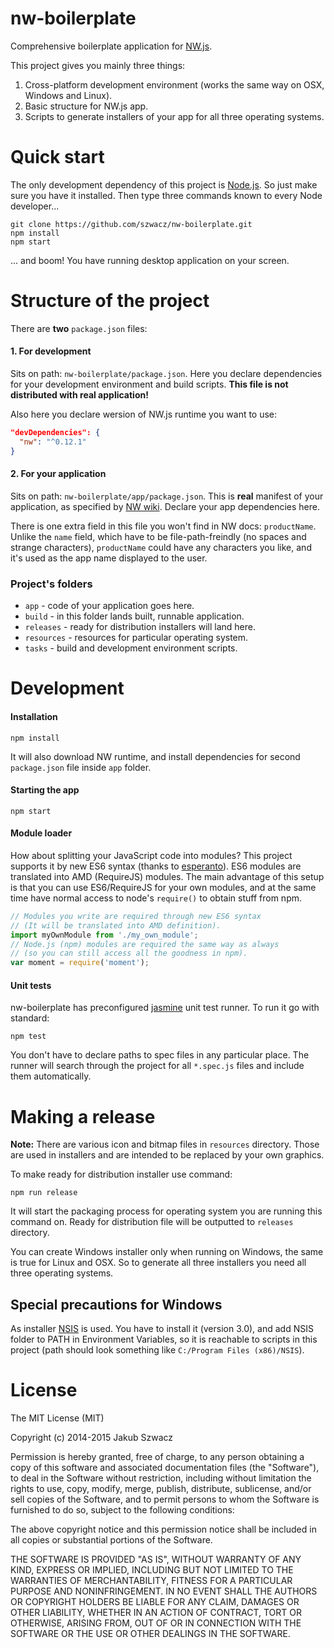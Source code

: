 nw-boilerplate
==============
Comprehensive boilerplate application for [NW.js](https://github.com/nwjs/nw.js).  

This project gives you mainly three things:

1. Cross-platform development environment (works the same way on OSX, Windows and Linux).
2. Basic structure for NW.js app.
3. Scripts to generate installers of your app for all three operating systems.

# Quick start
The only development dependency of this project is [Node.js](https://nodejs.org). So just make sure you have it installed.
Then type three commands known to every Node developer...
```
git clone https://github.com/szwacz/nw-boilerplate.git
npm install
npm start
```
... and boom! You have running desktop application on your screen.

# Structure of the project

There are **two** `package.json` files:  

#### 1. For development
Sits on path: `nw-boilerplate/package.json`. Here you declare dependencies for your development environment and build scripts. **This file is not distributed with real application!**

Also here you declare wersion of NW.js runtime you want to use:
```json
"devDependencies": {
  "nw": "^0.12.1"
}
```

#### 2. For your application
Sits on path: `nw-boilerplate/app/package.json`. This is **real** manifest of your application, as specified by [NW wiki](https://github.com/nwjs/nw.js/wiki/Manifest-format). Declare your app dependencies here.

There is one extra field in this file you won't find in NW docs: `productName`. Unlike the `name` field, which have to be file-path-freindly (no spaces and strange characters), `productName` could have any characters you like, and it's used as the app name displayed to the user.

### Project's folders

- `app` - code of your application goes here.
- `build` - in this folder lands built, runnable application.
- `releases` - ready for distribution installers will land here.
- `resources` - resources for particular operating system.
- `tasks` - build and development environment scripts.


# Development

#### Installation

```
npm install
```
It will also download NW runtime, and install dependencies for second `package.json` file inside `app` folder.

#### Starting the app

```
npm start
```

#### Module loader

How about splitting your JavaScript code into modules? This project supports it by new ES6 syntax (thanks to [esperanto](https://github.com/esperantojs/esperanto)). ES6 modules are translated into AMD (RequireJS) modules. The main advantage of this setup is that you can use ES6/RequireJS for your own modules, and at the same time have normal access to node's `require()` to obtain stuff from npm.
```javascript
// Modules you write are required through new ES6 syntax
// (It will be translated into AMD definition).
import myOwnModule from './my_own_module';
// Node.js (npm) modules are required the same way as always
// (so you can still access all the goodness in npm).
var moment = require('moment');
```

#### Unit tests

nw-boilerplate has preconfigured [jasmine](http://jasmine.github.io/2.0/introduction.html) unit test runner. To run it go with standard:
```
npm test
```
You don't have to declare paths to spec files in any particular place. The runner will search through the project for all `*.spec.js` files and include them automatically.


# Making a release

**Note:** There are various icon and bitmap files in `resources` directory. Those are used in installers and are intended to be replaced by your own graphics.

To make ready for distribution installer use command:
```
npm run release
```
It will start the packaging process for operating system you are running this command on. Ready for distribution file will be outputted to `releases` directory.

You can create Windows installer only when running on Windows, the same is true for Linux and OSX. So to generate all three installers you need all three operating systems.


## Special precautions for Windows
As installer [NSIS](http://nsis.sourceforge.net/Main_Page) is used. You have to install it (version 3.0), and add NSIS folder to PATH in Environment Variables, so it is reachable to scripts in this project (path should look something like `C:/Program Files (x86)/NSIS`).


# License

The MIT License (MIT)

Copyright (c) 2014-2015 Jakub Szwacz

Permission is hereby granted, free of charge, to any person obtaining a copy
of this software and associated documentation files (the "Software"), to deal
in the Software without restriction, including without limitation the rights
to use, copy, modify, merge, publish, distribute, sublicense, and/or sell
copies of the Software, and to permit persons to whom the Software is
furnished to do so, subject to the following conditions:

The above copyright notice and this permission notice shall be included in all
copies or substantial portions of the Software.

THE SOFTWARE IS PROVIDED "AS IS", WITHOUT WARRANTY OF ANY KIND, EXPRESS OR
IMPLIED, INCLUDING BUT NOT LIMITED TO THE WARRANTIES OF MERCHANTABILITY,
FITNESS FOR A PARTICULAR PURPOSE AND NONINFRINGEMENT. IN NO EVENT SHALL THE
AUTHORS OR COPYRIGHT HOLDERS BE LIABLE FOR ANY CLAIM, DAMAGES OR OTHER
LIABILITY, WHETHER IN AN ACTION OF CONTRACT, TORT OR OTHERWISE, ARISING FROM,
OUT OF OR IN CONNECTION WITH THE SOFTWARE OR THE USE OR OTHER DEALINGS IN THE
SOFTWARE.
